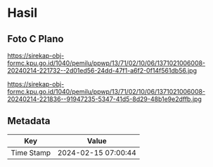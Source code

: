 # Hasil

## Foto C Plano

https://sirekap-obj-formc.kpu.go.id/1040/pemilu/ppwp/13/71/02/10/06/1371021006008-20240214-221732--2d01ed56-24dd-47f1-a6f2-0f14f561db56.jpg

https://sirekap-obj-formc.kpu.go.id/1040/pemilu/ppwp/13/71/02/10/06/1371021006008-20240214-221836--91947235-5347-41d5-8d29-48b1e9e2dffb.jpg


## Metadata

| Key        | Value               |
| ---------- | ------------------- |
| Time Stamp | 2024-02-15 07:00:44 |



